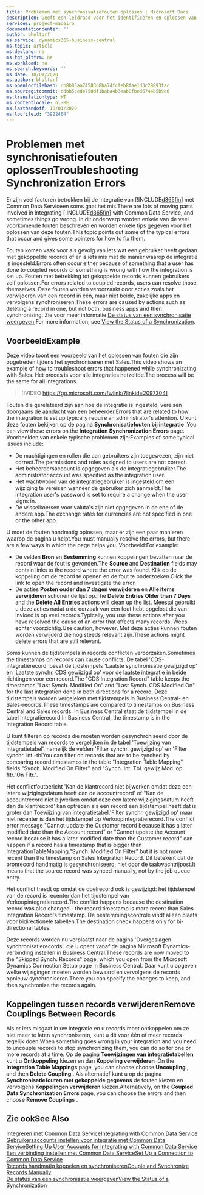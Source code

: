```yaml
---
title: Problemen met synchronisatiefouten oplossen | Microsoft Docs
description: Geeft een leidraad voor het identificeren en oplossen van synchronisatiefouten.
services: project-madeira
documentationcenter: ''
author: bholtorf
ms.service: dynamics365-business-central
ms.topic: article
ms.devlang: na
ms.tgt_pltfrm: na
ms.workload: na
ms.search.keywords: ''
ms.date: 10/01/2020
ms.author: bholtorf
ms.openlocfilehash: db8b05aa74583d8ba74fcfeb8fae1d3c28893fac
ms.sourcegitcommit: ddbb5cede750df1baba4b3eab8fbed6744b5b9d6
ms.translationtype: HT
ms.contentlocale: nl-BE
ms.lasthandoff: 10/01/2020
ms.locfileid: "3922404"
---
```

# <a name="troubleshooting-synchronization-errors"></a><span data-ttu-id="e1793-103">Problemen met synchronisatiefouten oplossen</span><span class="sxs-lookup"><span data-stu-id="e1793-103">Troubleshooting Synchronization Errors</span></span>
<span data-ttu-id="e1793-104">Er zijn veel factoren betrokken bij de integratie van [!INCLUDE[d365fin](includes/d365fin_md.md)] met Common Data Serviceen soms gaat het mis.</span><span class="sxs-lookup"><span data-stu-id="e1793-104">There are lots of moving parts involved in integrating [!INCLUDE[d365fin](includes/d365fin_md.md)] with Common Data Service, and sometimes things go wrong.</span></span> <span data-ttu-id="e1793-105">In dit onderwerp worden enkele van de veel voorkomende fouten beschreven en worden enkele tips gegeven voor het oplossen van deze fouten.</span><span class="sxs-lookup"><span data-stu-id="e1793-105">This topic points out some of the typical errors that occur and gives some pointers for how to fix them.</span></span>

<span data-ttu-id="e1793-106">Fouten komen vaak voor als gevolg van iets wat een gebruiker heeft gedaan met gekoppelde records of er is iets mis met de manier waarop de integratie is ingesteld.</span><span class="sxs-lookup"><span data-stu-id="e1793-106">Errors often occur either because of something that a user has done to coupled records or something is wrong with how the integration is set up.</span></span> <span data-ttu-id="e1793-107">Fouten met betrekking tot gekoppelde records kunnen gebruikers zelf oplossen.</span><span class="sxs-lookup"><span data-stu-id="e1793-107">For errors related to coupled records, users can resolve those themselves.</span></span> <span data-ttu-id="e1793-108">Deze fouten worden veroorzaakt door acties zoals het verwijderen van een record in één, maar niet beide, zakelijke apps en vervolgens synchroniseren.</span><span class="sxs-lookup"><span data-stu-id="e1793-108">These errors are caused by actions such as deleting a record in one, but not both, business apps and then synchronizing.</span></span> <span data-ttu-id="e1793-109">Zie voor meer informatie [De status van een synchronisatie weergeven](admin-how-to-view-synchronization-status.md),</span><span class="sxs-lookup"><span data-stu-id="e1793-109">For more information, see [View the Status of a Synchronization](admin-how-to-view-synchronization-status.md).</span></span>

## <a name="example"></a><span data-ttu-id="e1793-110">Voorbeeld</span><span class="sxs-lookup"><span data-stu-id="e1793-110">Example</span></span>
<span data-ttu-id="e1793-111">Deze video toont een voorbeeld van het oplossen van fouten die zijn opgetreden tijdens het synchroniseren met Sales.</span><span class="sxs-lookup"><span data-stu-id="e1793-111">This video shows an example of how to troubleshoot errors that happened while synchronizating with Sales.</span></span> <span data-ttu-id="e1793-112">Het proces is voor alle integraties hetzelfde.</span><span class="sxs-lookup"><span data-stu-id="e1793-112">The process will be the same for all integrations.</span></span> 

> [!VIDEO https://go.microsoft.com/fwlink/?linkid=2097304]

<span data-ttu-id="e1793-113">Fouten die gerelateerd zijn aan hoe de integratie is ingesteld, vereisen doorgaans de aandacht van een beheerder.</span><span class="sxs-lookup"><span data-stu-id="e1793-113">Errors that are related to how the integration is set up typically require an administrator's attention.</span></span> <span data-ttu-id="e1793-114">U kunt deze fouten bekijken op de pagina **Synchronisatiefouten bij integratie** .</span><span class="sxs-lookup"><span data-stu-id="e1793-114">You can view these errors on the **Integration Synchronization Errors** page.</span></span> <span data-ttu-id="e1793-115">Voorbeelden van enkele typische problemen zijn:</span><span class="sxs-lookup"><span data-stu-id="e1793-115">Examples of some typical issues include:</span></span>  
  
* <span data-ttu-id="e1793-116">De machtigingen en rollen die aan gebruikers zijn toegewezen, zijn niet correct.</span><span class="sxs-lookup"><span data-stu-id="e1793-116">The permissions and roles assigned to users are not correct.</span></span>  
* <span data-ttu-id="e1793-117">Het beheerdersaccount is opgegeven als de integratiegebruiker.</span><span class="sxs-lookup"><span data-stu-id="e1793-117">The administrator account was specified as the integration user.</span></span>  
* <span data-ttu-id="e1793-118">Het wachtwoord van de integratiegebruiker is ingesteld om een wijziging te vereisen wanneer de gebruiker zich aanmeldt.</span><span class="sxs-lookup"><span data-stu-id="e1793-118">The integration user's password is set to require a change when the user signs in.</span></span>  
* <span data-ttu-id="e1793-119">De wisselkoersen voor valuta's zijn niet opgegeven in de ene of de andere app.</span><span class="sxs-lookup"><span data-stu-id="e1793-119">The exchange rates for currencies are not specified in one or the other app.</span></span>  
  
<span data-ttu-id="e1793-120">U moet de fouten handmatig oplossen, maar er zijn een paar manieren waarop de pagina u helpt.</span><span class="sxs-lookup"><span data-stu-id="e1793-120">You must manually resolve the errors, but there are a few ways in which the page helps you.</span></span> <span data-ttu-id="e1793-121">Voorbeeld:</span><span class="sxs-lookup"><span data-stu-id="e1793-121">For example:</span></span>  

* <span data-ttu-id="e1793-122">De velden **Bron** en **Bestemming** kunnen koppelingen bevatten naar de record waar de fout is gevonden.</span><span class="sxs-lookup"><span data-stu-id="e1793-122">The **Source** and **Destination** fields may contain links to the record where the error was found.</span></span> <span data-ttu-id="e1793-123">Klik op de koppeling om de record te openen en de fout te onderzoeken.</span><span class="sxs-lookup"><span data-stu-id="e1793-123">Click the link to open the record and investigate the error.</span></span>  
* <span data-ttu-id="e1793-124">De acties **Posten ouder dan 7 dagen verwijderen** en **Alle items verwijderen** schonen de lijst op.</span><span class="sxs-lookup"><span data-stu-id="e1793-124">The **Delete Entries Older than 7 Days** and the **Delete All Entries** actions will clean up the list.</span></span> <span data-ttu-id="e1793-125">Meestal gebruikt u deze acties nadat u de oorzaak van een fout hebt opgelost die van invloed is op veel records.</span><span class="sxs-lookup"><span data-stu-id="e1793-125">Typically, you use these actions after you have resolved the cause of an error that affects many records.</span></span> <span data-ttu-id="e1793-126">Wees echter voorzichtig.</span><span class="sxs-lookup"><span data-stu-id="e1793-126">Use caution, however.</span></span> <span data-ttu-id="e1793-127">Met deze acties kunnen fouten worden verwijderd die nog steeds relevant zijn.</span><span class="sxs-lookup"><span data-stu-id="e1793-127">These actions might delete errors that are still relevant.</span></span>

<span data-ttu-id="e1793-128">Soms kunnen de tijdstempels in records conflicten veroorzaken.</span><span class="sxs-lookup"><span data-stu-id="e1793-128">Sometimes the timestamps on records can cause conflicts.</span></span> <span data-ttu-id="e1793-129">De tabel 'CDS-integratierecord' bevat de tijdstempels 'Laatste synchronisatie gewijzigd op' en 'Laatste synchr. CDS gewijzigd op' voor de laatste integratie in beide richtingen voor een record.</span><span class="sxs-lookup"><span data-stu-id="e1793-129">The "CDS Integration Record" table keeps the timestamps "Last Synch. Modified On" and "Last Synch. CDS Modified On" for the last integration done in both directions for a record.</span></span> <span data-ttu-id="e1793-130">Deze tijdstempels worden vergeleken met tijdstempels in Business Central- en Sales-records.</span><span class="sxs-lookup"><span data-stu-id="e1793-130">These timestamps are compared to timestamps on Business Central and Sales records.</span></span> <span data-ttu-id="e1793-131">In Business Central staat de tijdstempel in de tabel Integratierecord.</span><span class="sxs-lookup"><span data-stu-id="e1793-131">In Business Central, the timestamp is in the Integration Record table.</span></span>

<span data-ttu-id="e1793-132">U kunt filteren op records die moeten worden gesynchroniseerd door de tijdstempels van records te vergelijken in de tabel 'Toewijzing van integratietabel', namelijk de velden 'Filter synchr. gewijzigd op' en 'Filter synchr. int.-tbl</span><span class="sxs-lookup"><span data-stu-id="e1793-132">You can filter on records that are to be synched by comparing record timestamps in the table "Integration Table Mapping" fields "Synch. Modified On Filter" and "Synch. Int. Tbl.</span></span> <span data-ttu-id="e1793-133">gewijz.</span><span class="sxs-lookup"><span data-stu-id="e1793-133">Mod.</span></span> <span data-ttu-id="e1793-134">op fltr.'.</span><span class="sxs-lookup"><span data-stu-id="e1793-134">On Fltr.".</span></span>

<span data-ttu-id="e1793-135">Het conflictfoutbericht 'Kan de klantrecord niet bijwerken omdat deze een latere wijzigingsdatum heeft dan de accountrecord' of "Kan de accountrecord niet bijwerken omdat deze een latere wijzigingsdatum heeft dan de klantrecord' kan optreden als een record een tijdstempel heeft dat is groter dan Toewijzing van integratietabel.'Filter synchr. gewijzigd op' maar niet recenter is dan het tijdstempel op Verkoopintegratierecord.</span><span class="sxs-lookup"><span data-stu-id="e1793-135">The conflict error message "Cannot update the Customer record because it has a later modified date than the Account record" or "Cannot update the Account record because it has a later modified date than the Customer record" can happen if a record has a timestamp that is bigger than IntegrationTableMapping."Synch. Modified On Filter" but it is not more recent than the timestamp on Sales Integration Record.</span></span> <span data-ttu-id="e1793-136">Dit betekent dat de bronrecord handmatig is gesynchroniseerd, niet door de taakwachtrijpost.</span><span class="sxs-lookup"><span data-stu-id="e1793-136">It means that the source record was synced manually, not by the job queue entry.</span></span> 

<span data-ttu-id="e1793-137">Het conflict treedt op omdat de doelrecord ook is gewijzigd: het tijdstempel van de record is recenter dan het tijdstempel van Verkoopintegratierecord.</span><span class="sxs-lookup"><span data-stu-id="e1793-137">The conflict happens because the destination record was also changed  - the record timestamp is more recent than Sales Integration Record's timestamp.</span></span> <span data-ttu-id="e1793-138">De bestemmingscontrole vindt alleen plaats voor bidirectionele tabellen.</span><span class="sxs-lookup"><span data-stu-id="e1793-138">The destination check happens only for bi-directional tables.</span></span> 

<span data-ttu-id="e1793-139">Deze records worden nu verplaatst naar de pagina 'Overgeslagen synchronisatierecords', die u opent vanaf de pagina Microsoft Dynamics-verbinding instellen in Business Central.</span><span class="sxs-lookup"><span data-stu-id="e1793-139">These records are now moved to the "Skipped Synch. Records" page, which you open from the Microsoft Dynamics Connection Setup page in Business Central.</span></span> <span data-ttu-id="e1793-140">Daar kunt u opgeven welke wijzigingen moeten worden bewaard en vervolgens de records opnieuw synchroniseren.</span><span class="sxs-lookup"><span data-stu-id="e1793-140">There you can specify the changes to keep, and then synchronize the records again.</span></span>

## <a name="remove-couplings-between-records"></a><span data-ttu-id="e1793-141">Koppelingen tussen records verwijderen</span><span class="sxs-lookup"><span data-stu-id="e1793-141">Remove Couplings Between Records</span></span>
<span data-ttu-id="e1793-142">Als er iets misgaat in uw integratie en u records moet ontkoppelen om ze niet meer te laten synchroniseren, kunt u dit voor één of meer records tegelijk doen.</span><span class="sxs-lookup"><span data-stu-id="e1793-142">When something goes wrong in your integration and you need to uncouple records to stop synchronizing them, you can do so for one or more records at a time.</span></span> <span data-ttu-id="e1793-143">Op de pagina **Toewijzingen van integratietabellen** kunt u **Ontkoppeling** kiezen en dan **Koppeling verwijderen** .</span><span class="sxs-lookup"><span data-stu-id="e1793-143">On the **Integration Table Mappings** page, you can choose choose **Uncoupling** , and then **Delete Coupling** .</span></span> <span data-ttu-id="e1793-144">Als alternatief kunt u op de pagina **Synchronisatiefouten met gekoppelde gegevens** de fouten kiezen en vervolgens **Koppelingen verwijderen** kiezen.</span><span class="sxs-lookup"><span data-stu-id="e1793-144">Alternatively, on the **Coupled Data Synchronization Errors** page, you can choose the errors and then choose **Remove Couplings** .</span></span> 

## <a name="see-also"></a><span data-ttu-id="e1793-145">Zie ook</span><span class="sxs-lookup"><span data-stu-id="e1793-145">See Also</span></span>
[<span data-ttu-id="e1793-146">Integreren met Common Data Service</span><span class="sxs-lookup"><span data-stu-id="e1793-146">Integrating with Common Data Service</span></span>](admin-prepare-dynamics-365-for-sales-for-integration.md)  
[<span data-ttu-id="e1793-147">Gebruikersaccounts instellen voor integratie met Common Data Service</span><span class="sxs-lookup"><span data-stu-id="e1793-147">Setting Up User Accounts for Integrating with Common Data Service</span></span>](admin-setting-up-integration-with-dynamics-sales.md)  
[<span data-ttu-id="e1793-148">Een verbinding instellen met Common Data Service</span><span class="sxs-lookup"><span data-stu-id="e1793-148">Set Up a Connection to Common Data Service</span></span>](admin-how-to-set-up-a-dynamics-crm-connection.md)  
[<span data-ttu-id="e1793-149">Records handmatig koppelen en synchroniseren</span><span class="sxs-lookup"><span data-stu-id="e1793-149">Couple and Synchronize Records Manually</span></span>](admin-how-to-couple-and-synchronize-records-manually.md)  
[<span data-ttu-id="e1793-150">De status van een synchronisatie weergeven</span><span class="sxs-lookup"><span data-stu-id="e1793-150">View the Status of a Synchronization</span></span>](admin-how-to-view-synchronization-status.md)  
